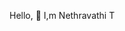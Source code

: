 Hello, 👋 I,m Nethravathi T

<!--
**Passionate and aspiring full-stack developer with aspecialization in MERN stack. Self-motivated andcurious, would like to be associated with a progressiveorganization that would foster creative skills and helpsto grow along with the company.

Here are some ideas to get you started:

- 🔭 I’m currently working on ...
- 🌱 I’m currently learning ...
- 👯 I’m looking to collaborate on ...
- 🤔 I’m looking for help with ...
- 💬 Ask me about ...
- 📫 How to reach me: ...
- 😄 Pronouns: ...
- ⚡ Fun fact: ...
-->
